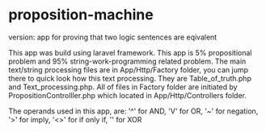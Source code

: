 # proposition-machine
version: app for proving that two logic sentences are eqivalent

This app was build using laravel framework. This app is 5% propositional problem and 95% string-work-programming related problem. The main text/string processing files are in App/Http/Factory folder, you can jump there to quick look how this text processing. They are Table_of_truth.php and Text_processing.php. All of files in Factory folder are initiated by PropositionControlller.php which located in App/Http/Controllers folder.

The operands used in this app, are:
'^' for AND,
'V' for OR,
'~' for negation,
'>' for imply,
'<>' for if only if,
'<X>' for XOR
